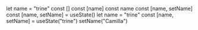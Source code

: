 
let name = "trine"
const []
const [name]
const name
const [name, setName]
const [name, setName] = useState()
let name = "trine"
const [name, setName] = useState("trine")
setName("Camilla")